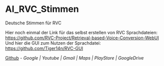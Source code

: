 # AI_RVC_Stimmen
Deutsche Stimmen für RVC

Hier noch einmal der Link für das selbst erstellen von RVC Sprachdateien: https://github.com/RVC-Project/Retrieval-based-Voice-Conversion-WebUI
Und hier die GUI zum Nutzen der Sprachdatei: https://github.com/Tiger14n/RVC-GUI

[Github](https://www.google.com) - _Google | Youtube | Gmail | Maps | PlayStore | GoogleDrive_

